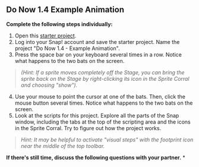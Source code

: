 ## Do Now 1.4 Example Animation

**Complete the following steps individually:**
1. Open this [starter project](https://snap.berkeley.edu/snapsource/snap.html#present:Username=instructor_resources&ProjectName=Do%20Now%201.4%20-%20Example%20Animation).
2. Log into your Snap! account and save the starter project. Name the project "Do Now 1.4 - Example Animation". 
3. Press the space bar on your keyboard several times in a row. Notice what happens to the two bats on the screen.
>*(Hint: If a sprite moves completely off the Stage, you can bring the sprite back on the Stage by right-clicking its icon in the Sprite Corral and choosing "show").*
4. Use your mouse to point the cursor at one of the bats. Then, click the mouse button several times.  Notice what happens to the two bats on the screen.
5. Look at the scripts for this project. Explore all the parts of the Snap window, including the tabs at the top of the scripting area and the icons in the Sprite Corral. Try to figure out how the project works.
> *Hint: It may be helpful to activate "visual steps" with the footprint icon near the middle of the top toolbar.*

**If there's still time, discuss the following questions with your partner.**
* 


